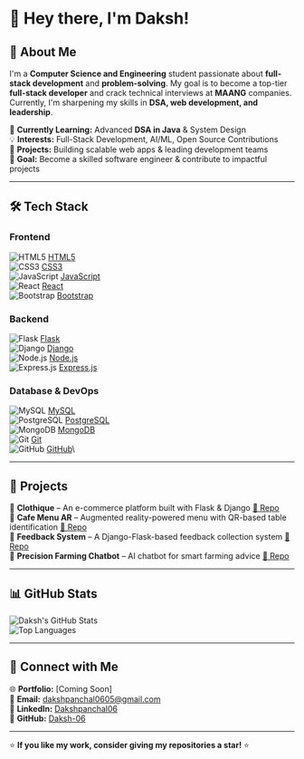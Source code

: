 # 👋 Hey there, I'm Daksh!



## 🚀 About Me

I'm a **Computer Science and Engineering** student passionate about **full-stack development** and **problem-solving**. My goal is to become a top-tier **full-stack developer** and crack technical interviews at **MAANG** companies. Currently, I'm sharpening my skills in **DSA, web development, and leadership**.

🌱 **Currently Learning:** Advanced **DSA in Java** & System Design\
💡 **Interests:** Full-Stack Development, AI/ML, Open Source Contributions\
📌 **Projects:** Building scalable web apps & leading development teams\
🎯 **Goal:** Become a skilled software engineer & contribute to impactful projects

---

## 🛠️ Tech Stack

### **Frontend**

![HTML5](https://img.shields.io/badge/HTML5-E34F26?style=for-the-badge&logo=html5&logoColor=white) [HTML5](https://developer.mozilla.org/en-US/docs/Web/HTML)\
![CSS3](https://img.shields.io/badge/CSS3-1572B6?style=for-the-badge&logo=css3&logoColor=white) [CSS3](https://developer.mozilla.org/en-US/docs/Web/CSS)\
![JavaScript](https://img.shields.io/badge/JavaScript-F7DF1E?style=for-the-badge&logo=javascript&logoColor=black) [JavaScript](https://developer.mozilla.org/en-US/docs/Web/JavaScript)\
![React](https://img.shields.io/badge/React-61DAFB?style=for-the-badge&logo=react&logoColor=black) [React](https://react.dev/)\
![Bootstrap](https://img.shields.io/badge/Bootstrap-7952B3?style=for-the-badge&logo=bootstrap&logoColor=white) [Bootstrap](https://getbootstrap.com/)

### **Backend**

![Flask](https://img.shields.io/badge/Flask-000000?style=for-the-badge&logo=flask&logoColor=white) [Flask](https://flask.palletsprojects.com/)\
![Django](https://img.shields.io/badge/Django-092E20?style=for-the-badge&logo=django&logoColor=white) [Django](https://www.djangoproject.com/)\
![Node.js](https://img.shields.io/badge/Node.js-339933?style=for-the-badge&logo=nodedotjs&logoColor=white) [Node.js](https://nodejs.org/)\
![Express.js](https://img.shields.io/badge/Express.js-000000?style=for-the-badge&logo=express&logoColor=white) [Express.js](https://expressjs.com/)

### **Database & DevOps**

![MySQL](https://img.shields.io/badge/MySQL-4479A1?style=for-the-badge&logo=mysql&logoColor=white) [MySQL](https://www.mysql.com/)\
![PostgreSQL](https://img.shields.io/badge/PostgreSQL-316192?style=for-the-badge&logo=postgresql&logoColor=white) [PostgreSQL](https://www.postgresql.org/)\
![MongoDB](https://img.shields.io/badge/MongoDB-47A248?style=for-the-badge&logo=mongodb&logoColor=white) [MongoDB](https://www.mongodb.com/)\
![Git](https://img.shields.io/badge/Git-F05032?style=for-the-badge&logo=git&logoColor=white) [Git](https://git-scm.com/)\
![GitHub](https://img.shields.io/badge/GitHub-181717?style=for-the-badge&logo=github&logoColor=white) [GitHub](https://github.com/)\

---

## 📌 Projects

🔹 **Clothique** – An e-commerce platform built with Flask & Django [🔗 Repo](https://github.com/Daksh-06/Clothique)\
🔹 **Cafe Menu AR** – Augmented reality-powered menu with QR-based table identification [🔗 Repo](https://github.com/Daksh-06/Cafe-Menu-AR)\
🔹 **Feedback System** – A Django-Flask-based feedback collection system [🔗 Repo](https://github.com/Daksh-06/Feedback-System-main)\
🔹 **Precision Farming Chatbot** – AI chatbot for smart farming advice [🔗 Repo](https://github.com/Daksh-06/Precision-Farming-Chatbot)

---

## 📊 GitHub Stats

![Daksh's GitHub Stats](https://github-readme-stats.vercel.app/api?username=Daksh-06&show_icons=true&theme=radical)\
![Top Languages](https://github-readme-stats.vercel.app/api/top-langs/?username=Daksh-06&layout=compact&theme=radical)

---

## 🤝 Connect with Me

🌐 **Portfolio:** [Coming Soon]\
📧 **Email:** [dakshpanchal0605@gmail.com](mailto:dakshpanchal0605@gmail.com)\
💼 **LinkedIn:** [Dakshpanchal06](https://www.linkedin.com/in/dakshpanchal06/)\
📂 **GitHub:** [Daksh-06](https://github.com/Daksh-06)

---

⭐ **If you like my work, consider giving my repositories a star!** ⭐

